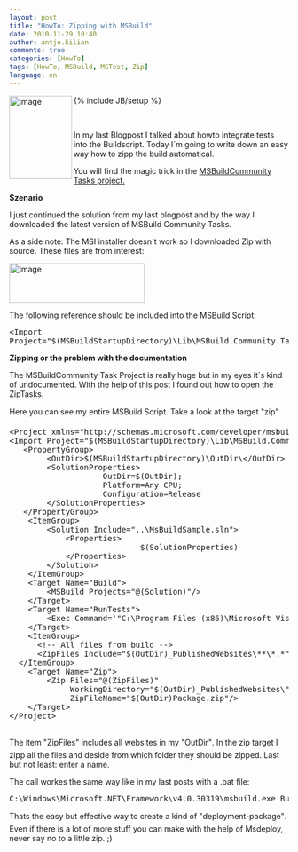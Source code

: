 ```yaml
---
layout: post
title: "HowTo: Zipping with MSBuild"
date: 2010-11-29 10:40
author: antje.kilian
comments: true
categories: [HowTo]
tags: [HowTo, MSBuild, MSTest, Zip]
language: en
---
```

{% include JB/setup %}
<img title="image" border="0" alt="image" align="left" src="{{BASE_PATH}}/assets/wp-images-de/image_thumb251.png" width="113" height="150" />   <p>&#160;</p>  <p>In my last Blogpost I talked about howto integrate tests into the Buildscript. Today I´m going to write down an easy way how to zipp the build automatical. </p>  <p>You will find the magic trick in the <a href="http://msbuildtasks.tigris.org/">MSBuildCommunity Tasks project.</a> </p>  <!--more-->  <p><b>Szenario </b></p>  <p><b></b></p>  <p>I just continued the solution from my last blogpost and by the way I downloaded the latest version of MSBuild Community Tasks. </p>  <p>As a side note: The MSI installer doesn´t work so I downloaded Zip with source. These files are from interest: </p>  <p><img title="image" border="0" alt="image" src="{{BASE_PATH}}/assets/wp-images-de/image_thumb252.png" width="244" height="71" /></p>  <p>The following reference should be included into the MSBuild Script:</p>  <div style="padding-bottom: 0px; margin: 0px; padding-left: 0px; padding-right: 0px; display: inline; float: none; padding-top: 0px" id="scid:812469c5-0cb0-4c63-8c15-c81123a09de7:4b426656-6825-4ddc-8dbd-85fa18632d5d" class="wlWriterEditableSmartContent"><pre name="code" class="c#">&lt;Import Project="$(MSBuildStartupDirectory)\Lib\MSBuild.Community.Tasks.Targets"/&gt;</pre></div>

<p><b>Zipping or the problem with the documentation </b></p>

<p><b></b></p>

<p>The MSBuildCommunity Task Project is really huge but in my eyes it´s kind of undocumented. With the help of this post I found out how to open the ZipTasks.</p>

<p>Here you can see my entire MSBuild Script. Take a look at the target "zip"</p>

<div style="padding-bottom: 0px; margin: 0px; padding-left: 0px; padding-right: 0px; display: inline; float: none; padding-top: 0px" id="scid:812469c5-0cb0-4c63-8c15-c81123a09de7:68c9c778-9d7c-434c-898d-71f59f602139" class="wlWriterEditableSmartContent"><pre name="code" class="c#">&lt;Project xmlns="http://schemas.microsoft.com/developer/msbuild/2003" DefaultTargets="Build"&gt;
&lt;Import Project="$(MSBuildStartupDirectory)\Lib\MSBuild.Community.Tasks.Targets"/&gt;
   &lt;PropertyGroup&gt;
		&lt;OutDir&gt;$(MSBuildStartupDirectory)\OutDir\&lt;/OutDir&gt;
		&lt;SolutionProperties&gt;
					OutDir=$(OutDir);
					Platform=Any CPU;
					Configuration=Release
		&lt;/SolutionProperties&gt;
   &lt;/PropertyGroup&gt;
	&lt;ItemGroup&gt;
		&lt;Solution Include="..\MsBuildSample.sln"&gt;
			&lt;Properties&gt;
							$(SolutionProperties)
			&lt;/Properties&gt;
		&lt;/Solution&gt;
	&lt;/ItemGroup&gt;
	&lt;Target Name="Build"&gt;
		&lt;MSBuild Projects="@(Solution)"/&gt;
	&lt;/Target&gt;
	&lt;Target Name="RunTests"&gt;
		&lt;Exec Command='"C:\Program Files (x86)\Microsoft Visual Studio 10.0\Common7\IDE\mstest.exe" /testcontainer:"$(MSBuildStartupDirectory)\OutDir\MsBuildSample.WebApp.Tests.dll" /testcontainer:"$(MSBuildStartupDirectory)\OutDir\AnotherTestProject.dll"' /&gt;
	&lt;/Target&gt;
	&lt;ItemGroup&gt;
	  &lt;!-- All files from build --&gt;
	  &lt;ZipFiles Include="$(OutDir)_PublishedWebsites\**\*.*" /&gt;
  &lt;/ItemGroup&gt;
	&lt;Target Name="Zip"&gt;
		&lt;Zip Files="@(ZipFiles)"
			 WorkingDirectory="$(OutDir)_PublishedWebsites\"
			 ZipFileName="$(OutDir)Package.zip"/&gt;
	&lt;/Target&gt;
&lt;/Project&gt;
 </pre></div>

<p>The item "ZipFiles" includes all websites in my "OutDir". In the zip target I zipp all the files and deside from which folder they should be zipped. Last but not least: enter a name.</p>

<p>The call workes the same way like in my last posts with a .bat file:</p>

<div style="padding-bottom: 0px; margin: 0px; padding-left: 0px; padding-right: 0px; display: inline; float: none; padding-top: 0px" id="scid:812469c5-0cb0-4c63-8c15-c81123a09de7:a6e49440-a5a6-4c91-bc6e-a541118efe67" class="wlWriterEditableSmartContent"><pre name="code" class="c#">C:\Windows\Microsoft.NET\Framework\v4.0.30319\msbuild.exe Buildsolution.targets /t:Build,RunTests,Zip</pre></div>

<p>Thats the easy but effective way to create a kind of "deployment-package". Even if there is a lot of more stuff you can make with the help of Msdeploy, never say no to a little zip. ;) </p>
